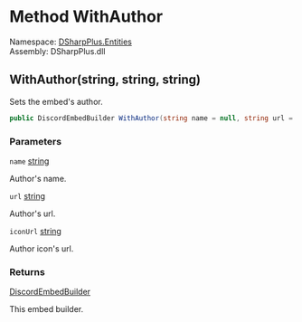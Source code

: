 # Method WithAuthor

Namespace: [DSharpPlus.Entities](DSharpPlus.Entities.md)  
Assembly: DSharpPlus.dll

## <a id="DSharpPlus_Entities_DiscordEmbedBuilder_WithAuthor_System_String_System_String_System_String_"></a>WithAuthor\(string, string, string\)

Sets the embed's author.

```csharp
public DiscordEmbedBuilder WithAuthor(string name = null, string url = null, string iconUrl = null)
```

### Parameters

`name` [string](https://learn.microsoft.com/dotnet/api/system.string)

Author's name.

`url` [string](https://learn.microsoft.com/dotnet/api/system.string)

Author's url.

`iconUrl` [string](https://learn.microsoft.com/dotnet/api/system.string)

Author icon's url.

### Returns

[DiscordEmbedBuilder](DSharpPlus.Entities.DiscordEmbedBuilder.md)

This embed builder.

